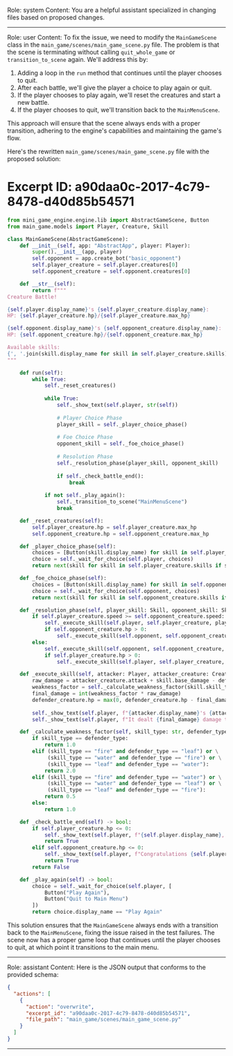 Role: system
Content: You are a helpful assistant specialized in changing files based on proposed changes.
__________________
Role: user
Content: To fix the issue, we need to modify the `MainGameScene` class in the `main_game/scenes/main_game_scene.py` file. The problem is that the scene is terminating without calling `quit_whole_game` or `transition_to_scene` again. We'll address this by:

1. Adding a loop in the `run` method that continues until the player chooses to quit.
2. After each battle, we'll give the player a choice to play again or quit.
3. If the player chooses to play again, we'll reset the creatures and start a new battle.
4. If the player chooses to quit, we'll transition back to the `MainMenuScene`.

This approach will ensure that the scene always ends with a proper transition, adhering to the engine's capabilities and maintaining the game's flow.

Here's the rewritten `main_game/scenes/main_game_scene.py` file with the proposed solution:

# Excerpt ID: a90daa0c-2017-4c79-8478-d40d85b54571
```python main_game/scenes/main_game_scene.py
from mini_game_engine.engine.lib import AbstractGameScene, Button
from main_game.models import Player, Creature, Skill

class MainGameScene(AbstractGameScene):
    def __init__(self, app: "AbstractApp", player: Player):
        super().__init__(app, player)
        self.opponent = app.create_bot("basic_opponent")
        self.player_creature = self.player.creatures[0]
        self.opponent_creature = self.opponent.creatures[0]

    def __str__(self):
        return f"""
Creature Battle!

{self.player.display_name}'s {self.player_creature.display_name}:
HP: {self.player_creature.hp}/{self.player_creature.max_hp}

{self.opponent.display_name}'s {self.opponent_creature.display_name}:
HP: {self.opponent_creature.hp}/{self.opponent_creature.max_hp}

Available skills:
{', '.join(skill.display_name for skill in self.player_creature.skills)}
"""

    def run(self):
        while True:
            self._reset_creatures()
            
            while True:
                self._show_text(self.player, str(self))
                
                # Player Choice Phase
                player_skill = self._player_choice_phase()
                
                # Foe Choice Phase
                opponent_skill = self._foe_choice_phase()
                
                # Resolution Phase
                self._resolution_phase(player_skill, opponent_skill)
                
                if self._check_battle_end():
                    break
            
            if not self._play_again():
                self._transition_to_scene("MainMenuScene")
                break

    def _reset_creatures(self):
        self.player_creature.hp = self.player_creature.max_hp
        self.opponent_creature.hp = self.opponent_creature.max_hp

    def _player_choice_phase(self):
        choices = [Button(skill.display_name) for skill in self.player_creature.skills]
        choice = self._wait_for_choice(self.player, choices)
        return next(skill for skill in self.player_creature.skills if skill.display_name == choice.display_name)

    def _foe_choice_phase(self):
        choices = [Button(skill.display_name) for skill in self.opponent_creature.skills]
        choice = self._wait_for_choice(self.opponent, choices)
        return next(skill for skill in self.opponent_creature.skills if skill.display_name == choice.display_name)

    def _resolution_phase(self, player_skill: Skill, opponent_skill: Skill):
        if self.player_creature.speed >= self.opponent_creature.speed:
            self._execute_skill(self.player, self.player_creature, player_skill, self.opponent_creature)
            if self.opponent_creature.hp > 0:
                self._execute_skill(self.opponent, self.opponent_creature, opponent_skill, self.player_creature)
        else:
            self._execute_skill(self.opponent, self.opponent_creature, opponent_skill, self.player_creature)
            if self.player_creature.hp > 0:
                self._execute_skill(self.player, self.player_creature, player_skill, self.opponent_creature)

    def _execute_skill(self, attacker: Player, attacker_creature: Creature, skill: Skill, defender_creature: Creature):
        raw_damage = attacker_creature.attack + skill.base_damage - defender_creature.defense
        weakness_factor = self._calculate_weakness_factor(skill.skill_type, defender_creature.creature_type)
        final_damage = int(weakness_factor * raw_damage)
        defender_creature.hp = max(0, defender_creature.hp - final_damage)
        
        self._show_text(self.player, f"{attacker.display_name}'s {attacker_creature.display_name} used {skill.display_name}!")
        self._show_text(self.player, f"It dealt {final_damage} damage to {defender_creature.display_name}!")

    def _calculate_weakness_factor(self, skill_type: str, defender_type: str) -> float:
        if skill_type == defender_type:
            return 1.0
        elif (skill_type == "fire" and defender_type == "leaf") or \
             (skill_type == "water" and defender_type == "fire") or \
             (skill_type == "leaf" and defender_type == "water"):
            return 2.0
        elif (skill_type == "fire" and defender_type == "water") or \
             (skill_type == "water" and defender_type == "leaf") or \
             (skill_type == "leaf" and defender_type == "fire"):
            return 0.5
        else:
            return 1.0

    def _check_battle_end(self) -> bool:
        if self.player_creature.hp <= 0:
            self._show_text(self.player, f"{self.player.display_name}, you have lost the battle!")
            return True
        elif self.opponent_creature.hp <= 0:
            self._show_text(self.player, f"Congratulations {self.player.display_name}, you have won the battle!")
            return True
        return False

    def _play_again(self) -> bool:
        choice = self._wait_for_choice(self.player, [
            Button("Play Again"),
            Button("Quit to Main Menu")
        ])
        return choice.display_name == "Play Again"
```

This solution ensures that the `MainGameScene` always ends with a transition back to the `MainMenuScene`, fixing the issue raised in the test failures. The scene now has a proper game loop that continues until the player chooses to quit, at which point it transitions to the main menu.
__________________
Role: assistant
Content: Here is the JSON output that conforms to the provided schema:

```json
{
  "actions": [
    {
      "action": "overwrite",
      "excerpt_id": "a90daa0c-2017-4c79-8478-d40d85b54571",
      "file_path": "main_game/scenes/main_game_scene.py"
    }
  ]
}
```
__________________
